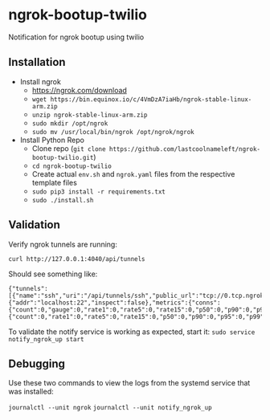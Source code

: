 # ngrok-bootup-twilio
Notification for ngrok bootup using twilio

## Installation

* Install ngrok
  * https://ngrok.com/download
  * `wget https://bin.equinox.io/c/4VmDzA7iaHb/ngrok-stable-linux-arm.zip`
  * `unzip ngrok-stable-linux-arm.zip`
  * `sudo mkdir /opt/ngrok`
  * `sudo mv /usr/local/bin/ngrok /opt/ngrok/ngrok`
* Install Python Repo
  * Clone repo (`git clone https://github.com/lastcoolnameleft/ngrok-bootup-twilio.git`)
  * `cd ngrok-bootup-twilio`
  * Create actual `env.sh` and `ngrok.yaml` files from the respective template files
  * `sudo pip3 install -r requirements.txt`
  * `sudo ./install.sh`

## Validation

Verify ngrok tunnels are running:
```shell
curl http://127.0.0.1:4040/api/tunnels
```

Should see something like:

```shell
{"tunnels":[{"name":"ssh","uri":"/api/tunnels/ssh","public_url":"tcp://0.tcp.ngrok.io:15640","proto":"tcp","config":{"addr":"localhost:22","inspect":false},"metrics":{"conns":{"count":0,"gauge":0,"rate1":0,"rate5":0,"rate15":0,"p50":0,"p90":0,"p95":0,"p99":0},"http":{"count":0,"rate1":0,"rate5":0,"rate15":0,"p50":0,"p90":0,"p95":0,"p99":0}}}],"uri":"/api/tunnels"}
```

To validate the notify service is working as expected, start it:
`sudo service notify_ngrok_up start`

## Debugging

Use these two commands to view the logs from the systemd service that was installed:

`journalctl --unit ngrok`
`journalctl --unit notify_ngrok_up`
